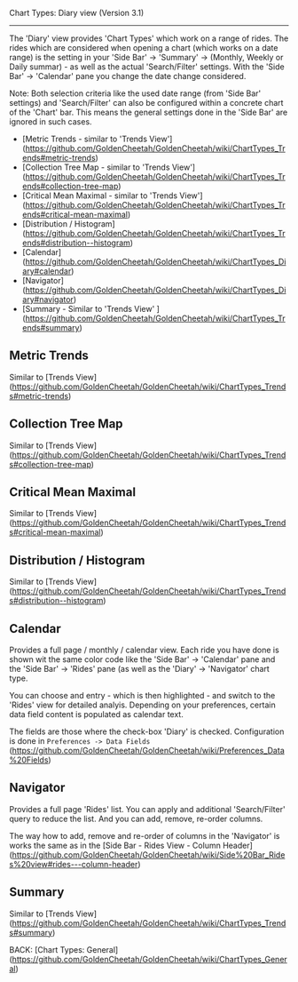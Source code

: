 Chart Types: Diary view (Version 3.1)
***

The 'Diary' view provides 'Chart Types' which work on a range of rides. The rides which are considered when opening a chart (which works on a date range) is the setting in your 'Side Bar' -> 'Summary' -> (Monthly, Weekly or Daily summar) - as well as the actual 'Search/Filter' settings. With the 'Side Bar' -> 'Calendar' pane you change the date change considered.

Note: Both selection criteria like the used date range (from 'Side Bar' settings) and 'Search/Filter' can also be configured within a concrete chart of the 'Chart' bar. This means the general settings done in the 'Side Bar' are ignored in such cases.

* [Metric Trends - similar to 'Trends View'] (https://github.com/GoldenCheetah/GoldenCheetah/wiki/ChartTypes_Trends#metric-trends)
* [Collection Tree Map - similar to 'Trends View'] (https://github.com/GoldenCheetah/GoldenCheetah/wiki/ChartTypes_Trends#collection-tree-map)
* [Critical Mean Maximal - similar to 'Trends View'] (https://github.com/GoldenCheetah/GoldenCheetah/wiki/ChartTypes_Trends#critical-mean-maximal)
* [Distribution / Histogram] (https://github.com/GoldenCheetah/GoldenCheetah/wiki/ChartTypes_Trends#distribution--histogram)
* [Calendar] (https://github.com/GoldenCheetah/GoldenCheetah/wiki/ChartTypes_Diary#calendar)
* [Navigator] (https://github.com/GoldenCheetah/GoldenCheetah/wiki/ChartTypes_Diary#navigator)
* [Summary - Similar to 'Trends View' ] (https://github.com/GoldenCheetah/GoldenCheetah/wiki/ChartTypes_Trends#summary)

## Metric Trends
Similar to [Trends View] (https://github.com/GoldenCheetah/GoldenCheetah/wiki/ChartTypes_Trends#metric-trends)

## Collection Tree Map
Similar to [Trends View] (https://github.com/GoldenCheetah/GoldenCheetah/wiki/ChartTypes_Trends#collection-tree-map)

## Critical Mean Maximal
Similar to [Trends View] (https://github.com/GoldenCheetah/GoldenCheetah/wiki/ChartTypes_Trends#critical-mean-maximal)

## Distribution / Histogram
Similar to [Trends View] (https://github.com/GoldenCheetah/GoldenCheetah/wiki/ChartTypes_Trends#distribution--histogram)

## Calendar

Provides a full page / monthly / calendar view. Each ride you have done is shown wit the same color code like the 'Side Bar' -> 'Calendar' pane and the 'Side Bar' -> 'Rides' pane (as well as the 'Diary' -> 'Navigator' chart type.

You can choose and entry - which is then highlighted - and switch to the 'Rides' view for detailed analyis. Depending on your preferences, certain data field content is populated as calendar text.

The fields are those where the check-box 'Diary' is checked. Configuration is done in `Preferences -> Data Fields` (https://github.com/GoldenCheetah/GoldenCheetah/wiki/Preferences_Data%20Fields)  

## Navigator

Provides a full page 'Rides' list. You can apply and additional 'Search/Filter' query to reduce the list. And you can add, remove, re-order columns.

The way how to add, remove and re-order of columns in the 'Navigator' is works the same as in the [Side Bar - Rides View - Column Header]
(https://github.com/GoldenCheetah/GoldenCheetah/wiki/Side%20Bar_Rides%20view#rides---column-header)

## Summary
Similar to [Trends View] (https://github.com/GoldenCheetah/GoldenCheetah/wiki/ChartTypes_Trends#summary)

BACK: [Chart Types: General] (https://github.com/GoldenCheetah/GoldenCheetah/wiki/ChartTypes_General)